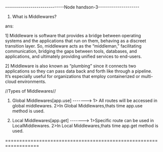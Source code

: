 ------------------------------Node handson-3---------------------

1. What is Middlewares?

ans:

1] Middleware is software that provides a bridge between operating systems and the applications that run on them, behaving as a discreet transition layer. So, middleware acts as the “middleman,” facilitating communication, bridging the gaps between tools, databases, and applications, and ultimately providing unified services to end-users.

2] Middleware is also known as “plumbing” since it connects two applications so they can pass data back and forth like through a pipeline. It’s especially useful for organizations that employ containerized or multi-cloud environments.


//Types of Middlewares//

1. Global Middlewares[app.use]
------->
1> All routes will be accessed in global middlewares.
2>In Global Middlewares,thats time app.use method is used.

2. Local Middlewares[app.get]
------->
1>Specific route can be used in LocalMiddlewares.
2>In Local Middlewares,thats time app.get method is used.

==================================================================